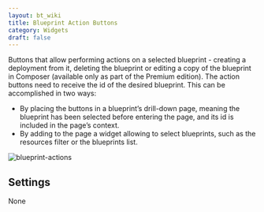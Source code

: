 ```yaml
---
layout: bt_wiki
title: Blueprint Action Buttons
category: Widgets
draft: false
---
```

Buttons that allow performing actions on a selected blueprint - creating a deployment from it, deleting the blueprint or editing a copy of the blueprint in Composer (available only as part of the Premium edition). 
The action buttons need to receive the id of the desired blueprint. This can be accomplished in two ways:

* By placing the buttons in a blueprint’s drill-down page, meaning the blueprint has been selected before entering the page, and its id is included in the page’s context.
* By adding to the page a widget allowing to select blueprints, such as the resources filter or the blueprints list.  

![blueprint-actions]( /images/ui/widgets/blueprint-action-buttons.png )


## Settings

None
